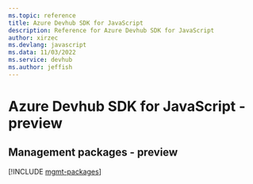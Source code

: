 ```yaml
---
ms.topic: reference
title: Azure Devhub SDK for JavaScript
description: Reference for Azure Devhub SDK for JavaScript
author: xirzec
ms.devlang: javascript
ms.data: 11/03/2022
ms.service: devhub
ms.author: jeffish
---
```

# Azure Devhub SDK for JavaScript - preview

## Management packages - preview
[!INCLUDE [mgmt-packages](devhub-mgmt-index.md)]